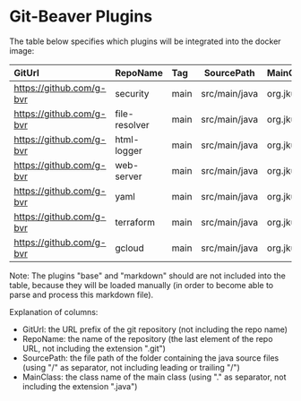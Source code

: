 
# Git-Beaver Plugins #

The table below specifies which plugins will be integrated into the docker image:

| GitUrl                   | RepoName      | Tag  | SourcePath    | MainClass                           |
|:-------------------------|:--------------|:-----|---------------|:------------------------------------|
| https://github.com/g-bvr | security      | main | src/main/java | org.jkube.gitbeaver.SecurityPlugin  |
| https://github.com/g-bvr | file-resolver | main | src/main/java | org.jkube.gitbeaver.ResolverPlugin  |
| https://github.com/g-bvr | html-logger   | main | src/main/java | org.jkube.gitbeaver.HtmlLogPlugin   |
| https://github.com/g-bvr | web-server    | main | src/main/java | org.jkube.gitbeaver.WebserverPlugin |
| https://github.com/g-bvr | yaml          | main | src/main/java | org.jkube.gitbeaver.YamlPlugin      |
| https://github.com/g-bvr | terraform     | main | src/main/java | org.jkube.gitbeaver.TerraformPlugin |
| https://github.com/g-bvr | gcloud        | main | src/main/java | org.jkube.gitbeaver.GcloudPlugin    |

Note: The plugins "base" and "markdown" should are not included into the table,
because they will be loaded manually (in order to become able to parse and process this markdown file).

Explanation of columns:

* GitUrl: the URL prefix of the git repository (not including the repo name)
* RepoName: the name of the repository (the last element of the repo URL, not including the extension ".git")
* SourcePath: the file path of the folder containing the java source files (using "/" as separator, not including leading or trailing "/")
* MainClass: the class name of the main class (using "." as separator, not including the extension ".java")



